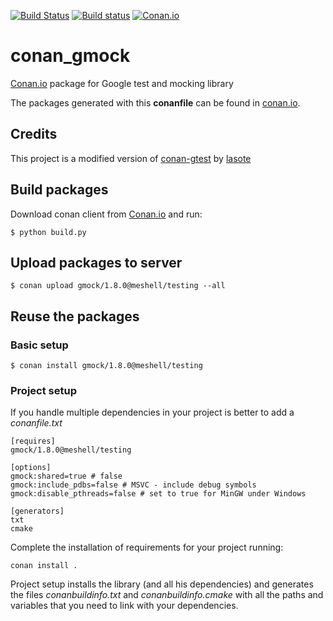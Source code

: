 [![Build Status](https://travis-ci.org/meshell/conan_gmock.svg)](https://travis-ci.org/meshell/conan_gmock)
[![Build status](https://ci.appveyor.com/api/projects/status/ia1g9wue32t0pswa?svg=true)](https://ci.appveyor.com/project/meshell/conan-gmock)
[![Conan.io](https://img.shields.io/badge/conan.io-gmock%2F1.8.0-green.svg)](http://www.conan.io/source/gmock/1.8.0/meshell/testing)


# conan_gmock

[Conan.io](https://conan.io) package for Google test and mocking library

The packages generated with this **conanfile** can be found in [conan.io](https://conan.io/source/gmock/1.8.0/meshell/testing).

## Credits

This project is a modified version of [conan-gtest](https://github.com/lasote/conan-gtest) by [lasote](https://github.com/lasote)

## Build packages

Download conan client from [Conan.io](https://conan.io) and run:

    $ python build.py

## Upload packages to server

    $ conan upload gmock/1.8.0@meshell/testing --all

## Reuse the packages

### Basic setup

    $ conan install gmock/1.8.0@meshell/testing

### Project setup

If you handle multiple dependencies in your project is better to add a *conanfile.txt*

    [requires]
    gmock/1.8.0@meshell/testing

    [options]
    gmock:shared=true # false
    gmock:include_pdbs=false # MSVC - include debug symbols
    gmock:disable_pthreads=false # set to true for MinGW under Windows

    [generators]
    txt
    cmake

Complete the installation of requirements for your project running:</small></span>

    conan install .

Project setup installs the library (and all his dependencies) and generates the files *conanbuildinfo.txt* and *conanbuildinfo.cmake* with all the paths and variables that you need to link with your dependencies.
